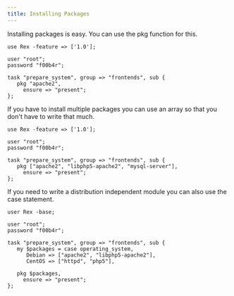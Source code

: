 ```yaml
---
title: Installing Packages
---
```


Installing packages is easy. You can use the pkg function for this.

    use Rex -feature => ['1.0'];

    user "root";
    password "f00b4r";

    task "prepare_system", group => "frontends", sub {
       pkg "apache2",
         ensure => "present";
    };

If you have to install multiple packages you can use an array so that you don't have to write that much.

    use Rex -feature => ['1.0'];

    user "root";
    password "f00b4r";

    task "prepare_system", group => "frontends", sub {
       pkg ["apache2", "libphp5-apache2", "mysql-server"],
         ensure => "present";
    };

If you need to write a distribution independent module you can also use the case statement.

    user Rex -base;

    user "root";
    password "f00b4r";

    task "prepare_system", group => "frontends", sub {
       my $packages = case operating_system,
          Debian => ["apache2", "libphp5-apache2"],
          CentOS => ["httpd", "php5"],

       pkg $packages,
         ensure => "present";
    };
